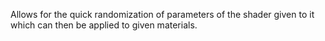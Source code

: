 Allows for the quick randomization of parameters of the shader given to it which can then be applied to given materials. 